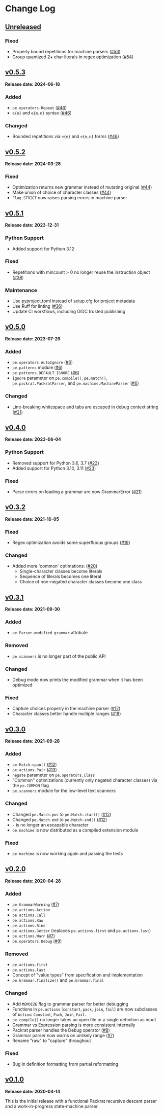 # Change Log

## [Unreleased][unreleased]

### Fixed

* Properly bound repetitions for machine parsers ([#53])
* Group quantized 2+ char literals in regex optimization ([#54])


## [v0.5.3][]

**Release date: 2024-06-18**

### Added

* `pe.operators.Repeat` ([#46])
* `e{n}` and `e{m,n}` syntax ([#46])

### Changed

* Bounded repetitions via `e{n}` and `e{m,n}` forms ([#46])


## [v0.5.2][]

**Release date: 2024-03-28**

### Fixed

* Optimization returns new grammar instead of mutating original ([#44])
* Make union of choice of character classes ([#44])
* `Flag.STRICT` now raises parsing errors in machine parser


## [v0.5.1][]

**Release date: 2023-12-31**

### Python Support

* Added support for Python 3.12

### Fixed

* Repetitions with mincount > 0 no longer reuse the instruction object ([#38])

### Maintenance

* Use pyproject.toml instead of setup.cfg for project metadata
* Use Ruff for linting ([#36])
* Update CI workflows, including OIDC trusted publishing


## [v0.5.0][]

**Release date: 2023-07-26**

### Added

* `pe.operators.AutoIgnore` ([#6])
* `pe.patterns` module ([#6])
* `pe.patterns.DEFAULT_IGNORE` ([#6])
* `ignore` parameter on `pe.compile()`, `pe.match()`,
  `pe.packrat.PackratParser`, and `pe.machine.MachineParser` ([#6])

### Changed

* Line-breaking whitespace and tabs are escaped in debug context string ([#31])


## [v0.4.0][]

**Release date: 2023-06-04**

### Python Support

* Removed support for Python 3.6, 3.7 ([#23])
* Added support for Python 3.10, 3.11 ([#23])

### Fixed

* Parse errors on loading a grammar are now GrammarError ([#21])


## [v0.3.2][]

**Release date: 2021-10-05**

### Fixed

* Regex optimization avoids some superfluous groups ([#19])

### Changed

* Added more 'common' optimations: ([#20])
  - Single-character classes become literals
  - Sequence of literals becomes one literal
  - Choice of non-negated character classes become one class


## [v0.3.1][]

**Release date: 2021-09-30**

### Added

* `pe.Parser.modified_grammar` attribute

### Removed

* `pe.scanners` is no longer part of the public API

### Changed

* Debug mode now prints the modified grammar when it has been
  optimized

### Fixed

* Capture choices properly in the machine parser ([#17])
* Character classes better handle multiple ranges ([#18])


## [v0.3.0][]

**Release date: 2021-09-28**

### Added

* `pe.Match.span()` ([#12])
* `pe.actions.Pair` ([#13])
* `negate` parameter on `pe.operators.Class`
* "Common" optimizations (currently only negated character classes)
  via the `pe.COMMON` flag
* `pe.scanners` module for the low-level text scanners

### Changed

* Changed `pe.Match.pos` to `pe.Match.start()` ([#12])
* Changed `pe.Match.end` to `pe.Match.end()` ([#12])
* `-` is no longer an escapable character
* `pe.machine` is now distributed as a compiled extension module

### Fixed

* `pe.machine` is now working again and passing the tests


## [v0.2.0][]

**Release date: 2020-04-28**

### Added

* `pe.GrammarWarning` ([#7])
* `pe.actions.Action`
* `pe.actions.Call`
* `pe.actions.Raw`
* `pe.actions.Bind`
* `pe.actions.Getter` (replaces `pe.actions.first` and `pe.actions.last`)
* `pe.actions.Warn` ([#7])
* `pe.operators.Debug` ([#9])

### Removed

* `pe.actions.first`
* `pe.actions.last`
* Concept of "value types" from specification and implementation
* `pe.Grammar.finalize()` and `pe.Grammar.final`

### Changed

* Add `MEMOIZE` flag to grammar parser for better debugging
* Functions in `pe.actions` (`constant`, `pack`, `join`, `fail`) are now subclasses of `Action`: `Constant`, `Pack`, `Join`, `Fail`.
* `pe.compile()` no longer takes an open file or a single definition as input
* Grammar vs Expression parsing is more consistent internally
* Packrat parser handles the Debug operator ([#9])
* Grammar parser now warns on unlikely range ([#7])
* Rename "raw" to "capture" throughout

### Fixed

* Bug in definition formatting from partial reformatting


## [v0.1.0][]

**Release date: 2020-04-14**

This is the initial release with a functional Packrat recursive
descent parser and a work-in-progress state-machine parser.


[unreleased]: ../../tree/develop
[v0.1.0]: ../../releases/tag/v0.1.0
[v0.2.0]: ../../releases/tag/v0.2.0
[v0.3.0]: ../../releases/tag/v0.3.0
[v0.3.1]: ../../releases/tag/v0.3.1
[v0.3.2]: ../../releases/tag/v0.3.2
[v0.4.0]: ../../releases/tag/v0.4.0
[v0.5.0]: ../../releases/tag/v0.5.0
[v0.5.1]: ../../releases/tag/v0.5.1
[v0.5.2]: ../../releases/tag/v0.5.2
[v0.5.3]: ../../releases/tag/v0.5.3

[#6]: https://github.com/goodmami/pe/issues/6
[#7]: https://github.com/goodmami/pe/issues/7
[#9]: https://github.com/goodmami/pe/issues/9
[#12]: https://github.com/goodmami/pe/issues/12
[#13]: https://github.com/goodmami/pe/issues/13
[#17]: https://github.com/goodmami/pe/issues/17
[#18]: https://github.com/goodmami/pe/issues/18
[#19]: https://github.com/goodmami/pe/issues/19
[#20]: https://github.com/goodmami/pe/issues/20
[#21]: https://github.com/goodmami/pe/issues/21
[#23]: https://github.com/goodmami/pe/issues/23
[#31]: https://github.com/goodmami/pe/issues/31
[#36]: https://github.com/goodmami/pe/issues/36
[#38]: https://github.com/goodmami/pe/issues/38
[#44]: https://github.com/goodmami/pe/issues/44
[#46]: https://github.com/goodmami/pe/issues/46
[#53]: https://github.com/goodmami/pe/issues/53
[#54]: https://github.com/goodmami/pe/issues/54
